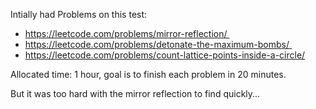 Intially had Problems on this test:
- https://leetcode.com/problems/mirror-reflection/ 
- https://leetcode.com/problems/detonate-the-maximum-bombs/ 
- https://leetcode.com/problems/count-lattice-points-inside-a-circle/

Allocated time:
1 hour, goal is to finish each problem in 20 minutes.

But it was too hard with the mirror reflection to find quickly...